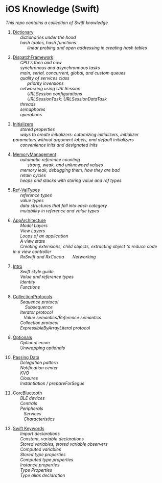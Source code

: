 # iOS Knowledge (Swift)
*This repo contains a collection of Swift knowledge*

1. [Dictionary](https://github.com/RinniSwift/iOS/blob/master/Dictionary.md)\
&nbsp;&nbsp;&nbsp;&nbsp;&nbsp;&nbsp;*dictionaries under the hood*\
&nbsp;&nbsp;&nbsp;&nbsp;&nbsp;&nbsp;*hash tables, hash functions*\
&nbsp;&nbsp;&nbsp;&nbsp;&nbsp;&nbsp;&nbsp;&nbsp;&nbsp;&nbsp;&nbsp;&nbsp;*linear probing and open addressing in creating hash tables*

2. [DispatchFramework](https://github.com/RinniSwift/iOS/tree/master/Concurrency)\
&nbsp;&nbsp;&nbsp;&nbsp;&nbsp;&nbsp;*CPU's then and now*\
&nbsp;&nbsp;&nbsp;&nbsp;&nbsp;&nbsp;*synchronous and asynchronnous tasks*\
&nbsp;&nbsp;&nbsp;&nbsp;&nbsp;&nbsp;*main, serial, concurrent, global, and custom queues*\
&nbsp;&nbsp;&nbsp;&nbsp;&nbsp;&nbsp;*quality of services class*\
&nbsp;&nbsp;&nbsp;&nbsp;&nbsp;&nbsp;&nbsp;&nbsp;&nbsp;&nbsp;&nbsp;&nbsp;*priority inversions*\
&nbsp;&nbsp;&nbsp;&nbsp;&nbsp;&nbsp;*networking using URLSession*\
&nbsp;&nbsp;&nbsp;&nbsp;&nbsp;&nbsp;&nbsp;&nbsp;&nbsp;&nbsp;&nbsp;&nbsp;*URLSession configurations*\
&nbsp;&nbsp;&nbsp;&nbsp;&nbsp;&nbsp;&nbsp;&nbsp;&nbsp;&nbsp;&nbsp;&nbsp;*URLSessionTask: URLSessionDataTask*\
&nbsp;&nbsp;&nbsp;&nbsp;&nbsp;&nbsp;*threads*\
&nbsp;&nbsp;&nbsp;&nbsp;&nbsp;&nbsp;*semaphores*\
&nbsp;&nbsp;&nbsp;&nbsp;&nbsp;&nbsp;*operations*

3. [Initializers](https://github.com/RinniSwift/iOS/blob/master/Initializers.md)\
&nbsp;&nbsp;&nbsp;&nbsp;&nbsp;&nbsp;*stored properties*\
&nbsp;&nbsp;&nbsp;&nbsp;&nbsp;&nbsp;*ways to create initializers: cutomizing initializers, initializer parameters without argument labels, and default initializers*\
&nbsp;&nbsp;&nbsp;&nbsp;&nbsp;&nbsp;*convenience inits and designated inits*

4. [MemoryManagement](https://github.com/RinniSwift/iOS/blob/master/MemoryManagement.md)\
&nbsp;&nbsp;&nbsp;&nbsp;&nbsp;&nbsp;*automatic reference counting*\
&nbsp;&nbsp;&nbsp;&nbsp;&nbsp;&nbsp;&nbsp;&nbsp;&nbsp;&nbsp;&nbsp;&nbsp;*strong, weak, and unknowned values*\
&nbsp;&nbsp;&nbsp;&nbsp;&nbsp;&nbsp;*memory leak, debugging them, how they are bad*\
&nbsp;&nbsp;&nbsp;&nbsp;&nbsp;&nbsp;*retain cycles*\
&nbsp;&nbsp;&nbsp;&nbsp;&nbsp;&nbsp;*heaps and stacks with storing value and ref types*

5. [Ref-ValTypes](https://github.com/RinniSwift/iOS/blob/master/Ref-ValTypes.md)\
&nbsp;&nbsp;&nbsp;&nbsp;&nbsp;&nbsp;*reference types*\
&nbsp;&nbsp;&nbsp;&nbsp;&nbsp;&nbsp;*value types*\
&nbsp;&nbsp;&nbsp;&nbsp;&nbsp;&nbsp;*data structures that fall into each category*\
&nbsp;&nbsp;&nbsp;&nbsp;&nbsp;&nbsp;*mutability in reference and value types*

6. [AppArchitecture](https://github.com/RinniSwift/iOS/blob/master/AppArchitecture.md)\
&nbsp;&nbsp;&nbsp;&nbsp;&nbsp;&nbsp;*Model Layers*\
&nbsp;&nbsp;&nbsp;&nbsp;&nbsp;&nbsp;*View Layers*\
&nbsp;&nbsp;&nbsp;&nbsp;&nbsp;&nbsp;*Loops of an application*\
&nbsp;&nbsp;&nbsp;&nbsp;&nbsp;&nbsp;*A view state*\
&nbsp;&nbsp;&nbsp;&nbsp;&nbsp;&nbsp;*Creating extensions, child objects, extracting object to reduce code in a view controller*\
&nbsp;&nbsp;&nbsp;&nbsp;&nbsp;&nbsp;*RxSwift and RxCocoa*
&nbsp;&nbsp;&nbsp;&nbsp;&nbsp;&nbsp;*Networking*

7. [Intro](https://github.com/RinniSwift/iOS/blob/master/Intro.md)\
&nbsp;&nbsp;&nbsp;&nbsp;&nbsp;&nbsp;*Swift style guide*\
&nbsp;&nbsp;&nbsp;&nbsp;&nbsp;&nbsp;*Value and reference types*\
&nbsp;&nbsp;&nbsp;&nbsp;&nbsp;&nbsp;*Identity*\
&nbsp;&nbsp;&nbsp;&nbsp;&nbsp;&nbsp;*Functions*

8. [CollectionProtocols](https://github.com/RinniSwift/iOS/blob/master/CollectionProtocols.md)\
&nbsp;&nbsp;&nbsp;&nbsp;&nbsp;&nbsp;*Sequence protocol*\
&nbsp;&nbsp;&nbsp;&nbsp;&nbsp;&nbsp;&nbsp;&nbsp;&nbsp; *Subsequence*\
&nbsp;&nbsp;&nbsp;&nbsp;&nbsp;&nbsp;*Iterator protocol*\
&nbsp;&nbsp;&nbsp;&nbsp;&nbsp;&nbsp;&nbsp;&nbsp;&nbsp;*Value semantics/Reference semantics*\
&nbsp;&nbsp;&nbsp;&nbsp;&nbsp;&nbsp;*Collection protocol*\
&nbsp;&nbsp;&nbsp;&nbsp;&nbsp;&nbsp;*ExpressibleByArrayLiteral protocol*

9. [Optionals](https://github.com/RinniSwift/iOS/blob/master/Optionals.md)\
&nbsp;&nbsp;&nbsp;&nbsp;&nbsp;&nbsp;*Optional enum*\
&nbsp;&nbsp;&nbsp;&nbsp;&nbsp;&nbsp;*Unwrapping optionals*

10. [Passing Data](https://github.com/RinniSwift/iOS/tree/master/PassData)\
&nbsp;&nbsp;&nbsp;&nbsp;&nbsp;&nbsp;*Delegation pattern*\
&nbsp;&nbsp;&nbsp;&nbsp;&nbsp;&nbsp;*Notification center*\
&nbsp;&nbsp;&nbsp;&nbsp;&nbsp;&nbsp;*KVO*\
&nbsp;&nbsp;&nbsp;&nbsp;&nbsp;&nbsp;*Closures*\
&nbsp;&nbsp;&nbsp;&nbsp;&nbsp;&nbsp;*Instantiation / prepareForSegue*

11. [CoreBluetooth](https://github.com/RinniSwift/iOS/blob/master/CoreBluetooth.md)\
&nbsp;&nbsp;&nbsp;&nbsp;&nbsp;&nbsp;*BLE devices*\
&nbsp;&nbsp;&nbsp;&nbsp;&nbsp;&nbsp;*Centrals*\
&nbsp;&nbsp;&nbsp;&nbsp;&nbsp;&nbsp;*Peripherals*\
&nbsp;&nbsp;&nbsp;&nbsp;&nbsp;&nbsp;&nbsp;&nbsp;&nbsp;*Services*\
&nbsp;&nbsp;&nbsp;&nbsp;&nbsp;&nbsp;&nbsp;&nbsp;&nbsp;*Characteristics*

12. [Swift Keywords](https://github.com/RinniSwift/iOS/blob/master/Keywords.md)\
&nbsp;&nbsp;&nbsp;&nbsp;&nbsp;&nbsp;*Import declarations*\
&nbsp;&nbsp;&nbsp;&nbsp;&nbsp;&nbsp;*Constant, variable declarations*\
&nbsp;&nbsp;&nbsp;&nbsp;&nbsp;&nbsp;*Stored variables, stored variable observers*\
&nbsp;&nbsp;&nbsp;&nbsp;&nbsp;&nbsp;*Computed variables*\
&nbsp;&nbsp;&nbsp;&nbsp;&nbsp;&nbsp;*Stored type properties*\
&nbsp;&nbsp;&nbsp;&nbsp;&nbsp;&nbsp;*Computed type properties*\
&nbsp;&nbsp;&nbsp;&nbsp;&nbsp;&nbsp;*Instance properties*\
&nbsp;&nbsp;&nbsp;&nbsp;&nbsp;&nbsp;*Type Properties*\
&nbsp;&nbsp;&nbsp;&nbsp;&nbsp;&nbsp;*Type alias declaration*
